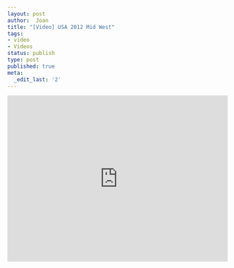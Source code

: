 ```yaml
---
layout: post
author:  Joan
title: "[Video] USA 2012 Mid West"
tags:
- video
- Videos
status: publish
type: post
published: true
meta:
  _edit_last: '2'
---
```

<iframe src="http://player.vimeo.com/video/48320460?title=0&amp;byline=0&amp;color=679AF1&amp;portrait=0" width="500" height="377" frameborder="0"></iframe>